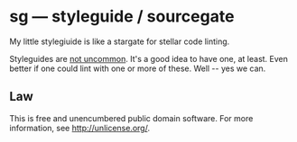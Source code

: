 # sg &mdash; styleguide / sourcegate

My little stylegiuide is like a stargate for stellar code linting.

Styleguides are [not uncommon](https://github.com/styleguide).
It's a good idea to have one, at least.
Even better if one could lint with one or more of these.
Well -- yes we can.


## Law

This is free and unencumbered public domain software. For more information,
see <http://unlicense.org/>.

